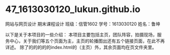 # 47_1613030120_lukun.github.io
网站与网页设计 期末课程设计
班级：信管1602 
学号：1613030120
姓名：鲁坤

以下是关于本项目的一些介绍：
本项目主要包括主页，团队阵容，拍摄现场，服务中心，关于我们等五个页面为主，主页的轮播图出还有五个链接页面，在此不再详述。
除了的的的的的index.html的（主页）外，其余页面均在页文件夹里。
